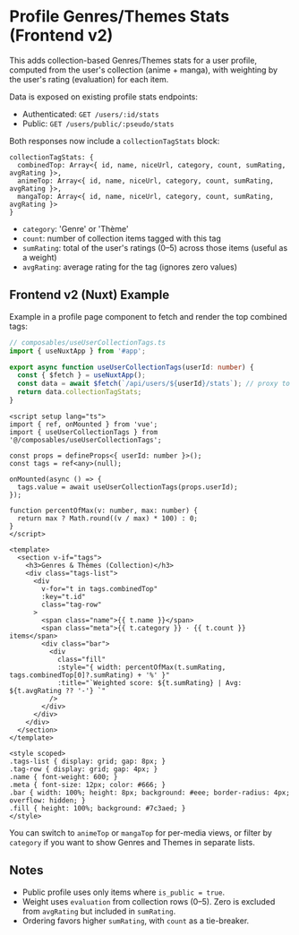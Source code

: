# Profile Genres/Themes Stats (Frontend v2)

This adds collection-based Genres/Themes stats for a user profile, computed from the user's collection (anime + manga), with weighting by the user's rating (evaluation) for each item.

Data is exposed on existing profile stats endpoints:

- Authenticated: `GET /users/:id/stats`
- Public: `GET /users/public/:pseudo/stats`

Both responses now include a `collectionTagStats` block:

```
collectionTagStats: {
  combinedTop: Array<{ id, name, niceUrl, category, count, sumRating, avgRating }>,
  animeTop: Array<{ id, name, niceUrl, category, count, sumRating, avgRating }>,
  mangaTop: Array<{ id, name, niceUrl, category, count, sumRating, avgRating }>
}
```

- `category`: 'Genre' or 'Thème'
- `count`: number of collection items tagged with this tag
- `sumRating`: total of the user's ratings (0–5) across those items (useful as a weight)
- `avgRating`: average rating for the tag (ignores zero values)

## Frontend v2 (Nuxt) Example

Example in a profile page component to fetch and render the top combined tags:

```ts
// composables/useUserCollectionTags.ts
import { useNuxtApp } from '#app';

export async function useUserCollectionTags(userId: number) {
  const { $fetch } = useNuxtApp();
  const data = await $fetch(`/api/users/${userId}/stats`); // proxy to backend
  return data.collectionTagStats;
}
```

```vue
<script setup lang="ts">
import { ref, onMounted } from 'vue';
import { useUserCollectionTags } from '@/composables/useUserCollectionTags';

const props = defineProps<{ userId: number }>();
const tags = ref<any>(null);

onMounted(async () => {
  tags.value = await useUserCollectionTags(props.userId);
});

function percentOfMax(v: number, max: number) {
  return max ? Math.round((v / max) * 100) : 0;
}
</script>

<template>
  <section v-if="tags">
    <h3>Genres & Thèmes (Collection)</h3>
    <div class="tags-list">
      <div
        v-for="t in tags.combinedTop"
        :key="t.id"
        class="tag-row"
      >
        <span class="name">{{ t.name }}</span>
        <span class="meta">{{ t.category }} · {{ t.count }} items</span>
        <div class="bar">
          <div
            class="fill"
            :style="{ width: percentOfMax(t.sumRating, tags.combinedTop[0]?.sumRating) + '%' }"
            :title="`Weighted score: ${t.sumRating} | Avg: ${t.avgRating ?? '-'} `"
          />
        </div>
      </div>
    </div>
  </section>
</template>

<style scoped>
.tags-list { display: grid; gap: 8px; }
.tag-row { display: grid; gap: 4px; }
.name { font-weight: 600; }
.meta { font-size: 12px; color: #666; }
.bar { width: 100%; height: 8px; background: #eee; border-radius: 4px; overflow: hidden; }
.fill { height: 100%; background: #7c3aed; }
</style>
```

You can switch to `animeTop` or `mangaTop` for per-media views, or filter by `category` if you want to show Genres and Themes in separate lists.

## Notes

- Public profile uses only items where `is_public = true`.
- Weight uses `evaluation` from collection rows (0–5). Zero is excluded from `avgRating` but included in `sumRating`.
- Ordering favors higher `sumRating`, with `count` as a tie-breaker.

